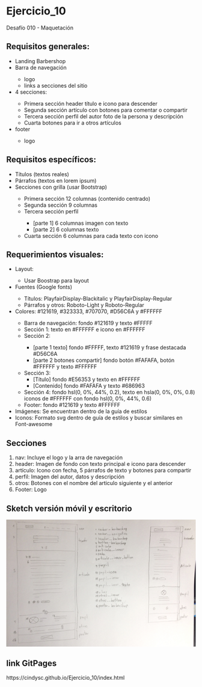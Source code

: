 # Ejercicio_10
Desafío 010 - Maquetación


<h2>Requisitos generales:</h2>
    <ul>
        <li>Landing Barbershop</li>
        <li>Barra de navegación</li>
            <ul>
                <li>logo</li>
                <li>links a secciones del sitio</li>
            </ul>
    	<li>4 secciones:</li>
            <ul>
        		<li>Primera sección header título e icono para descender</li>
        		<li>Segunda sección artículo con botones para comentar o compartir</li>
        		<li>Tercera sección perfil del autor foto de la persona y descripción</li>
        		<li>Cuarta botones para ir a otros artículos</li>
            </ul>
        <li>footer</li>
            <ul>
                <li>logo</li>
            </ul>
    </ul>

<h2>Requisitos específicos:</h2>
<ul>
    <li>Títulos (textos reales)</li>
	<li>Párrafos (textos en lorem ipsum)</li>
	<li>Secciones con grilla (usar Bootstrap)</li>
        <ul>
            <li>Primera sección 12 columnas (contenido centrado)</li>
            <li>Segunda sección 9 columnas </li>
            <li>Tercera sección perfil</li>
            <ul>
                <li>[parte 1] 6 columnas imagen con texto</li>
                <li>[parte 2] 6 columnas texto </li>
            </ul>
            <li>Cuarta sección 6 columnas para cada texto con icono</li>
        </ul>
</ul>
<h2>Requerimientos visuales:</h2>
<ul>
	<li> Layout:</li>
        <ul>
	       <li>Usar Boostrap para layout</li>
        </ul>
	<li>Fuentes (Google fonts)</li>
        <ul>
    		<li>Títulos: PlayfairDisplay-Blackitalic y PlayfairDisplay-Regular</li>
    		<li>Párrafos y otros: Roboto-Light y Roboto-Regular</li>
        </ul>
    <li>Colores: #121619, #323333, #707070, #D56C6A y #FFFFFF</li>
        <ul>
            <li>Barra de navegación: fondo #121619 y texto #FFFFF</li>
            <li>Sección 1: texto en #FFFFFF e icono en #FFFFFF</li>
            <li>Sección 2:</li>
                <ul>
                    <li>[parte 1 texto] fondo #FFFFF, texto #121619 y frase destacada #D56C6A</li>
                    <li>[parte 2 botones compartir] fondo botón #FAFAFA, botón #FFFFFF y texto #FFFFFF</li>
                </ul>
            <li>Sección 3:
                <ul>
                    <li>[Título] fondo #E56353 y texto en #FFFFFF</li>
                    <li>[Contenido] fondo #FAFAFA y texto #686963</li>
                </ul>
            <li>Sección 4: fondo hsl(0, 0%, 44%, 0.2), texto en hsla(0, 0%, 0%, 0.8) iconos de #FFFFFF con fondo hsl(0, 0%, 44%, 0.6) </li>
            <li>Footer: fondo #121619 y texto #FFFFFF</li>
        </ul>
    <li>Imágenes: Se encuentran dentro de la guía de estilos</li>
    <li>Iconos: Formato svg dentro de guía de estilos y buscar similares en Font-awesome </li>
</ul>

<h2>Secciones</h2>
<ol>
    <li>nav: Incluye el logo y la arra de navegación</li>
    <li>header: Imagen de fondo con texto principal e icono para descender</li>
    <li>artículo: Icono con fecha, 5 párrafos de texto y botones para compartir</li>
    <li>perfil: Imagen del autor, datos y descripción</li>
    <li>otros: Botones con el nombre del articulo siguiente y el anterior</li>
    <li>Footer: Logo</li>
</ol>
<h2>Sketch versión móvil y escritorio</h2>
<p><a target="_blank" rel="noopener noreferrer" href="/cindysc/Ejercicio_10/blob/master/img/barbershop_sketch.jpg"><img src="/img/barbershop_sketch.jpg" alt="Sketch barbershop desktop y mobile" style="max-width:100%;"></a></p>

<h2>link GitPages</h2>
https://cindysc.github.io/Ejercicio_10/index.html
